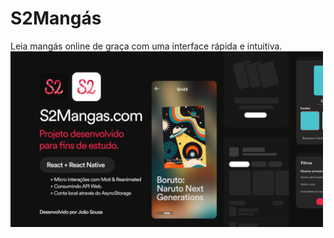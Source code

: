 <h1>S2Mangás</h1>
<span>Leia mangás online de graça com uma interface rápida e intuitiva.</span>

<img src="https://github.com/JohnnyBoySou/s2mangas/blob/master/src/assets/design/brand_page.png" style="width: 500px;" />
